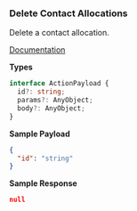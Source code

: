 ### Delete Contact Allocations

Delete a contact allocation.

[Documentation](https://developer.sage.com/accounting/reference/payments/#tag/Contact-Allocations/operation/deleteContactAllocationsKey)

**Types**

```ts
interface ActionPayload {
  id?: string;
  params?: AnyObject;
  body?: AnyObject;
}
```

**Sample Payload**

```json
{
  "id": "string"
}
```

**Sample Response**

```json
null
```
